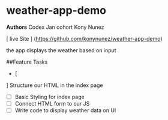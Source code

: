 # weather-app-demo

**Authors** Codex  Jan cohort Kony Nunez

[ live Site ] (https://github.com/konynunez/weather-app-demo)

the app displays the weather based on input

##Feature Tasks

- [ 
    
] Structure our HTML in the index page
- [ ] Basic Styling for index page
- [ ] Connect HTML form to our JS
- [ ] Write code to display weather data on UI